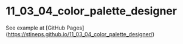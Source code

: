 
# 11_03_04_color_palette_designer
See example at [GitHub Pages] (https://stineps.github.io/11_03_04_color_palette_designer/)
